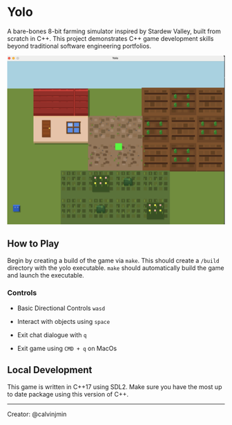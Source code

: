 # Yolo

A bare-bones 8-bit farming simulator inspired by Stardew Valley, built from scratch in C++. This project demonstrates C++ game development skills beyond traditional software engineering portfolios.

![Intro Image](/assets/misc/intro_image.png)

## How to Play

Begin by creating a build of the game via `make`. This should create a `/build` directory with the yolo executable. `make` should automatically build the game and launch the executable.

### Controls

* Basic Directional Controls `wasd`

* Interact with objects using `space`

* Exit chat dialogue with `q`

* Exit game using `CMD + q` on MacOs

## Local Development

This game is written in C++17 using SDL2. Make sure you have the most up to date package using this version of C++.

---

Creator: @calvinjmin

